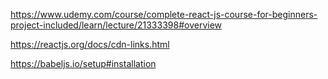 https://www.udemy.com/course/complete-react-js-course-for-beginners-project-included/learn/lecture/21333398#overview

https://reactjs.org/docs/cdn-links.html

https://babeljs.io/setup#installation
    <script src="https://unpkg.com/@babel/standalone/babel.min.js"></script>